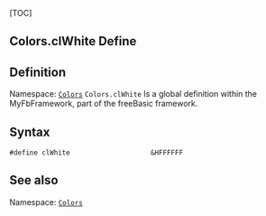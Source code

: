 [TOC]
## Colors.clWhite Define

## Definition
Namespace: [`Colors`](Colors.md)
`Colors.clWhite` Is a global definition within the MyFbFramework, part of the freeBasic framework.
## Syntax

```freeBasic
#define clWhite                    &HFFFFFF
```

## See also
Namespace: [`Colors`](Colors.md)
